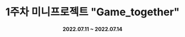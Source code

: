 
<h1 align="center">1주차 미니프로젝트 "Game_together"</h1>
<h4 align="center">2022.07.11 ~ 2022.07.14</h4>
